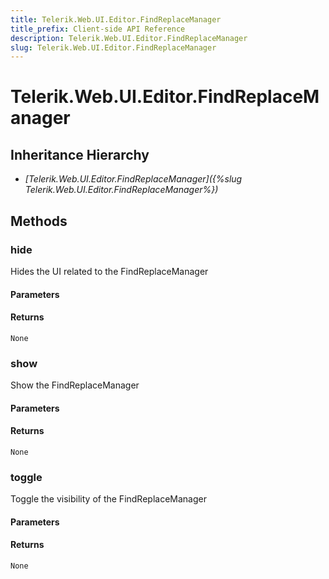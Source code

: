 ```yaml
---
title: Telerik.Web.UI.Editor.FindReplaceManager
title_prefix: Client-side API Reference
description: Telerik.Web.UI.Editor.FindReplaceManager
slug: Telerik.Web.UI.Editor.FindReplaceManager
---
```


# Telerik.Web.UI.Editor.FindReplaceManager

## Inheritance Hierarchy

* *[Telerik.Web.UI.Editor.FindReplaceManager]({%slug Telerik.Web.UI.Editor.FindReplaceManager%})*


## Methods

### hide

Hides the UI related to the FindReplaceManager

#### Parameters

#### Returns

`None`
### show

Show the FindReplaceManager

#### Parameters

#### Returns

`None`

### toggle

Toggle the visibility of the FindReplaceManager

#### Parameters

#### Returns

`None`


